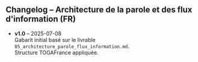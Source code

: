 ## Changelog – Architecture de la parole et des flux d'information (FR)

- **v1.0** – 2025-07-08  
  Gabarit initial basé sur le livrable `05_architecture_parole_flux_information.md`.  
  Structure TOGAFrance appliquée.
